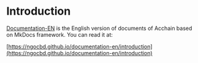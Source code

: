 # Introduction
[Documentation-EN](https://ngocbd.github.io/documentation-en) is the English version of documents of Acchain based on MkDocs framework. You can read it at:  

[https://ngocbd.github.io/documentation-en/introduction](https://ngocbd.github.io/documentation-en/introduction)    

 
